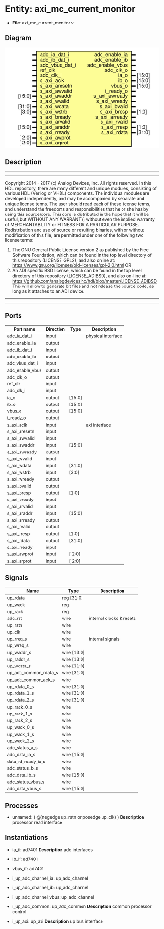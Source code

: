 # Entity: axi_mc_current_monitor

- **File**: axi_mc_current_monitor.v
## Diagram

![Diagram](axi_mc_current_monitor.svg "Diagram")
## Description

***************************************************************************
 ***************************************************************************
 Copyright 2014 - 2017 (c) Analog Devices, Inc. All rights reserved.
 In this HDL repository, there are many different and unique modules, consisting
 of various HDL (Verilog or VHDL) components. The individual modules are
 developed independently, and may be accompanied by separate and unique license
 terms.
 The user should read each of these license terms, and understand the
 freedoms and responsibilities that he or she has by using this source/core.
 This core is distributed in the hope that it will be useful, but WITHOUT ANY
 WARRANTY; without even the implied warranty of MERCHANTABILITY or FITNESS FOR
 A PARTICULAR PURPOSE.
 Redistribution and use of source or resulting binaries, with or without modification
 of this file, are permitted under one of the following two license terms:
   1. The GNU General Public License version 2 as published by the
      Free Software Foundation, which can be found in the top level directory
      of this repository (LICENSE_GPL2), and also online at:
      <https://www.gnu.org/licenses/old-licenses/gpl-2.0.html>
 OR
   2. An ADI specific BSD license, which can be found in the top level directory
      of this repository (LICENSE_ADIBSD), and also on-line at:
      https://github.com/analogdevicesinc/hdl/blob/master/LICENSE_ADIBSD
      This will allow to generate bit files and not release the source code,
      as long as it attaches to an ADI device.
 ***************************************************************************
 ***************************************************************************
 
## Ports

| Port name       | Direction | Type   | Description        |
| --------------- | --------- | ------ | ------------------ |
| adc_ia_dat_i    | input     |        | physical interface |
| adc_enable_ia   | output    |        |                    |
| adc_ib_dat_i    | input     |        |                    |
| adc_enable_ib   | output    |        |                    |
| adc_vbus_dat_i  | input     |        |                    |
| adc_enable_vbus | output    |        |                    |
| adc_clk_o       | output    |        |                    |
| ref_clk         | input     |        |                    |
| adc_clk_i       | input     |        |                    |
| ia_o            | output    | [15:0] |                    |
| ib_o            | output    | [15:0] |                    |
| vbus_o          | output    | [15:0] |                    |
| i_ready_o       | output    |        |                    |
| s_axi_aclk      | input     |        | axi interface      |
| s_axi_aresetn   | input     |        |                    |
| s_axi_awvalid   | input     |        |                    |
| s_axi_awaddr    | input     | [15:0] |                    |
| s_axi_awready   | output    |        |                    |
| s_axi_wvalid    | input     |        |                    |
| s_axi_wdata     | input     | [31:0] |                    |
| s_axi_wstrb     | input     | [3:0]  |                    |
| s_axi_wready    | output    |        |                    |
| s_axi_bvalid    | output    |        |                    |
| s_axi_bresp     | output    | [1:0]  |                    |
| s_axi_bready    | input     |        |                    |
| s_axi_arvalid   | input     |        |                    |
| s_axi_araddr    | input     | [15:0] |                    |
| s_axi_arready   | output    |        |                    |
| s_axi_rvalid    | output    |        |                    |
| s_axi_rresp     | output    | [1:0]  |                    |
| s_axi_rdata     | output    | [31:0] |                    |
| s_axi_rready    | input     |        |                    |
| s_axi_awprot    | input     | [ 2:0] |                    |
| s_axi_arprot    | input     | [ 2:0] |                    |
## Signals

| Name                  | Type           | Description               |
| --------------------- | -------------- | ------------------------- |
| up_rdata              | reg     [31:0] |                           |
| up_wack               | reg            |                           |
| up_rack               | reg            |                           |
| adc_rst               | wire           | internal clocks & resets  |
| up_rstn               | wire           |                           |
| up_clk                | wire           |                           |
| up_rreq_s             | wire           | internal signals          |
| up_wreq_s             | wire           |                           |
| up_waddr_s            | wire [13:0]    |                           |
| up_raddr_s            | wire [13:0]    |                           |
| up_wdata_s            | wire [31:0]    |                           |
| up_adc_common_rdata_s | wire [31:0]    |                           |
| up_adc_common_ack_s   | wire           |                           |
| up_rdata_0_s          | wire [31:0]    |                           |
| up_rdata_1_s          | wire [31:0]    |                           |
| up_rdata_2_s          | wire [31:0]    |                           |
| up_rack_0_s           | wire           |                           |
| up_rack_1_s           | wire           |                           |
| up_rack_2_s           | wire           |                           |
| up_wack_0_s           | wire           |                           |
| up_wack_1_s           | wire           |                           |
| up_wack_2_s           | wire           |                           |
| adc_status_a_s        | wire           |                           |
| adc_data_ia_s         | wire [15:0]    |                           |
| data_rd_ready_ia_s    | wire           |                           |
| adc_status_b_s        | wire           |                           |
| adc_data_ib_s         | wire [15:0]    |                           |
| adc_status_vbus_s     | wire           |                           |
| adc_data_vbus_s       | wire [15:0]    |                           |
## Processes
- unnamed: ( @(negedge up_rstn or posedge up_clk) )
**Description**
processor read interface

## Instantiations

- ia_if: ad7401
**Description**
adc interfaces

- ib_if: ad7401
- vbus_if: ad7401
- i_up_adc_channel_ia: up_adc_channel
- i_up_adc_channel_ib: up_adc_channel
- i_up_adc_channel_vbus: up_adc_channel
- i_up_adc_common: up_adc_common
**Description**
common processor control

- i_up_axi: up_axi
**Description**
up bus interface

